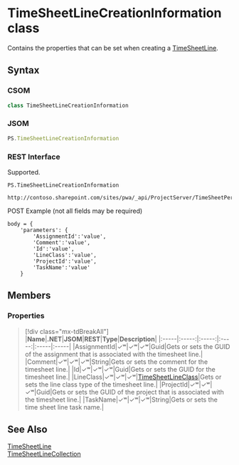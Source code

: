 [comment]: # (Name:TimeSheetLineCreationInformation)
[comment]: # (Name:Microsoft.ProjectServer.TimeSheetLineCreationInformation)
[comment]: # (Type:class)
[comment]: # (Status:Verified)

# <a name="name"></a>TimeSheetLineCreationInformation class

<a name="description"></a>Contains the properties that can be set when creating a [TimeSheetLine](TimeSheetLine.md).

## <a name="syntax"></a>Syntax

### CSOM

```cs
class TimeSheetLineCreationInformation 
```
### JSOM

```javascript
PS.TimeSheetLineCreationInformation
```
### REST Interface

Supported.

```
PS.TimeSheetLineCreationInformation

http://contoso.sharepoint.com/sites/pwa/_api/ProjectServer/TimeSheetPeriods('{periodid}')/TimeSheet/Lines/Add
```
POST Example (not all fields may be required)
```
body = {
	'parameters': {
		'AssignmentId':'value', 
		'Comment':'value', 
		'Id':'value', 
		'LineClass':'value', 
		'ProjectId':'value', 
		'TaskName':'value'		
	}
```

## <a name="members"></a>Members

### <a name="properties"></a>Properties
> [!div class="mx-tdBreakAll"]
|**Name**|**.NET**|**JSOM**|**REST**|**Type**|**Description**|
|:-----|:-----:|:-----:|:-----:|:-----|:-----|
|<a name="AssignmentId"></a>AssignmentId|&#x2713;&#x02B7;|&#x2713;&#x02B7;|&#x2713;&#x02B7;|Guid|Gets or sets the GUID of the assignment that is associated with the timesheet line.|
|<a name="Comment"></a>Comment|&#x2713;&#x02B7;|&#x2713;&#x02B7;|&#x2713;&#x02B7;|String|Gets or sets the comment for the timesheet line.|
|<a name="Id"></a>Id|&#x2713;&#x02B7;|&#x2713;&#x02B7;|&#x2713;&#x02B7;|Guid|Gets or sets the GUID for the timesheet line.|
|<a name="LineClass"></a>LineClass|&#x2713;&#x02B7;|&#x2713;&#x02B7;|&#x2713;&#x02B7;|[TimeSheetLineClass](TimeSheetLineClass.md)|Gets or sets the line class type of the timesheet line.|
|<a name="ProjectId"></a>ProjectId|&#x2713;&#x02B7;|&#x2713;&#x02B7;|&#x2713;&#x02B7;|Guid|Gets or sets the GUID of the project that is associated with the timesheet line.|
|<a name="TaskName"></a>TaskName|&#x2713;&#x02B7;|&#x2713;&#x02B7;|&#x2713;&#x02B7;|String|Gets or sets the time sheet line task name.|

## <a name="seeAlso"></a>See Also

[TimeSheetLine](TimeSheetLine.md)<br/>
[TimeSheetLineCollection](TimeSheetLineCollection.md)<br/>
